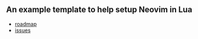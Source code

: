 ## An example template to help setup Neovim in Lua

* [roadmap](./doc/issues.txt)
* [issues](./doc/roadmap.txt)
